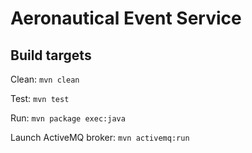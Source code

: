 Aeronautical Event Service
==========================

Build targets
-------------

Clean: `mvn clean`

Test: `mvn test`

Run: `mvn package exec:java`

Launch ActiveMQ broker: `mvn activemq:run`
